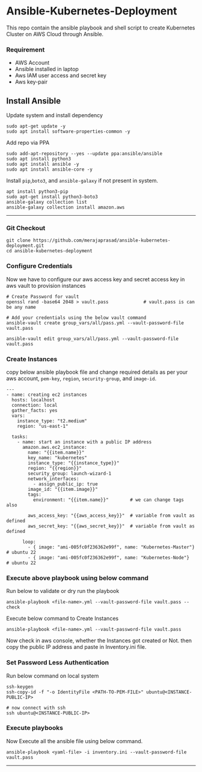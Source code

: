 # Ansible-Kubernetes-Deployment
This repo contain the ansible playbook and shell script to create Kubernetes Cluster on AWS Cloud through Ansible.

### Requirement
- AWS Account
- Ansible installed in laptop
- Aws IAM user access and secret key
- Aws key-pair

## Install Ansible
Update system and install dependency 
```
sudo apt-get update -y
sudo apt install software-properties-common -y
```
Add repo via PPA
```
sudo add-apt-repository --yes --update ppa:ansible/ansible
sudo apt install python3
sudo apt install ansible -y
sudo apt install ansible-core -y
```
Install ```pip```,```boto3```, and ```ansible-galaxy``` if not present in system.
```
apt install python3-pip
sudo apt-get install python3-boto3
ansible-galaxy collection list
ansible-galaxy collection install amazon.aws
```
---
### Git Checkout
```
git clone https://github.com/merajaprasad/ansible-kubernetes-deployment.git
cd ansible-kubernetes-deployment
```
### Configure Credentials
Now we have to configure our aws access key and secret access key in aws vault to provision instances
```
# Create Password for vault
openssl rand -base64 2048 > vault.pass             # vault.pass is can be any name

# Add your credentials using the below vault command
ansible-vault create group_vars/all/pass.yml --vault-password-file vault.pass

ansible-vault edit group_vars/all/pass.yml --vault-password-file vault.pass
```

### Create Instances
copy below ansible playbook file and change required details as per your aws account, ```pem-key```, ```region```, ```security-group```, and ```image-id```.
```
---
- name: creating ec2 instances
  hosts: localhost
  connection: local
  gather_facts: yes
  vars:
    instance_type: "t2.medium"
    region: "us-east-1"

  tasks:
    - name: start an instance with a public IP address
      amazon.aws.ec2_instance:
        name: "{{item.name}}"
        key_name: "kubernetes"
        instance_type: "{{instance_type}}"
        region: "{{region}}"
        security_group: launch-wizard-1
        network_interfaces:
          - assign_public_ip: true
        image_id: "{{item.image}}"
        tags:
          environment: "{{item.name}}"        # we can change tags also

        aws_access_key: "{{aws_access_key}}"  # variable from vault as defined
        aws_secret_key: "{{aws_secret_key}}"  # variable from vault as defined

      loop:
        - { image: "ami-005fc0f236362e99f", name: "Kubernetes-Master"}   # ubuntu 22
        - { image: "ami-005fc0f236362e99f", name: "Kubernetes-Node"}     # ubuntu 22

```
### Execute above playbook using below command
Run below to validate or dry run the playbook
```
ansible-playbook <file-name>.yml --vault-password-file vault.pass --check
```
Execute below command to Create Instances
```
ansible-playbook <file-name>.yml --vault-password-file vault.pass
```
Now check in aws console, whether the Instances got created or Not. then copy the public IP address and paste in Inventory.ini file.

### Set Password Less Authentication
Run below command on local system
```
ssh-keygen
ssh-copy-id -f "-o IdentityFile <PATH-TO-PEM-FILE>" ubuntu@<INSTANCE-PUBLIC-IP>

# now connect with ssh
ssh ubuntu@<INSTANCE-PUBLIC-IP>
```

### Execute playbooks
Now Execute all the ansible file using below command.
```
ansible-playbook <yaml-file> -i inventory.ini --vault-password-file vault.pass
```

---
